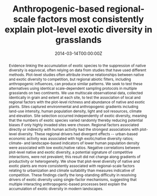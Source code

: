 ---
abstract: Evidence linking the accumulation of exotic species to the suppression of native diversity is equivocal, often relying on data from studies that have used different methods. Plot-level studies often attribute inverse relationships between native and exotic diversity to competition, but regional abiotic filters, including anthropogenic influences, can produce similar patterns. We seek to test these alternatives using identical scale-dependent sampling protocols in multiple grasslands on two continents. We use multiscale observational data, collected identically in grain and extent at each site, to test the association of local and regional factors with the plot-level richness and abundance of native and exotic plants. Sites captured environmental and anthropogenic gradients including land-use intensity, human population density, light and soil resources, climate and elevation. Site selection occurred independently of exotic diversity, meaning that the numbers of exotic species varied randomly thereby reducing potential biases if only highly invaded sites were chosen. Regional factors associated directly or indirectly with human activity had the strongest associations with plot-level diversity. These regional drivers had divergent effects -- urban-based economic activity was associated with high exotic/native diversity ratios; climate- and landscape-based indicators of lower human population density were associated with low exotic/native ratios. Negative correlations between plot-level native and exotic diversity, a potential signature of competitive interactions, were not prevalent; this result did not change along gradients of productivity or heterogeneity. We show that plot-level diversity of native and exotic plants are more consistently associated with regional-scale factors relating to urbanization and climate suitability than measures indicative of competition. These findings clarify the long-standing difficulty in resolving drivers of exotic diversity using single-factor mechanisms, suggesting that multiple interacting anthropogenic-based processes best explain the accumulation of exotic diversity in modern landscapes.
authors:
- Andrew S. MacDougall
- Joseph R. Bennett
- Jennifer Firn
- Eric W. Seabloom
- Elizabeth T. Borer
- Eric M. Lind
- John L. Orrock
- W. Stanley Harpole
- Yann Hautier
- Peter B. Adler
- Elsa Cleland
- Kendi Davies
- Brett Melbourne
- Suzanne M. Prober
- Jonathan D. Bakker
- Philip A. Fay
- Virginia L. Jin
- admin
- Kimberly J. La Pierre
- Joslin Moore
- John Morgan
- Carly J. Stevens
date: "2014-03-14T00:00:00Z"
doi: "10.1111/geb.12157"
featured: false
image:
  caption:
  focal_point: ""
  preview_only: false
projects: []
publication: '*Global Ecology and Biogeography, 23*(7)'
publication_short: ""
publication_types:
- "2"
publishDate: "2014-03-14T00:00:00Z"
slides:
summary:
tags:
title: Anthropogenic-based regional-scale factors most consistently explain plot-level exotic diversity in grasslands
url_code: ""
url_dataset: ""
url_pdf: https://onlinelibrary.wiley.com/doi/epdf/10.1111/geb.12157
url_poster: ""
url_project: ""
url_slides: ""
url_source: ""
url_video: ""
---